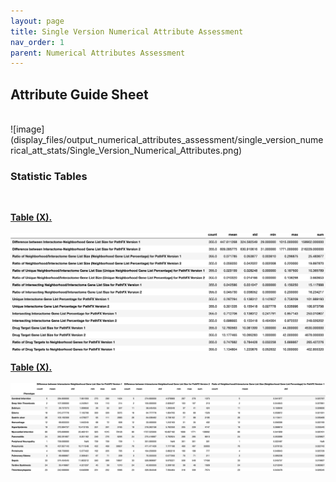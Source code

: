 ```yaml
---
layout: page
title: Single Version Numerical Attribute Assessment
nav_order: 1
parent: Numerical Attributes Assessment
---
```



## Attribute Guide Sheet
<br />  
![image](display_files/output_numerical_attributes_assessment/single_version_numerical_att_stats/Single_Version_Numerical_Attributes.png)
<br /> 

### Statistic Tables
<br />  

[**Table (X).**](https://github.com/aryastark5/web_bench/blob/gh-pages/display_files/output_numerical_attributes_assessment/single_version_numerical_att_stats/single_version_num_att_stats_table.csv)
<br />  
![image](display_files/output_numerical_attributes_assessment/single_version_numerical_att_stats/single_version_num_att_stats_table.png)
<br />  

[**Table (X).**](https://github.com/aryastark5/web_bench/blob/gh-pages/display_files/output_numerical_attributes_assessment/single_version_numerical_att_stats/single_version_num_att_stats_per_adverse_event_table.csv)
<br />  
![image](display_files/output_numerical_attributes_assessment/single_version_numerical_att_stats/single_version_num_att_stats_per_adverse_event_table.png)
<br />  